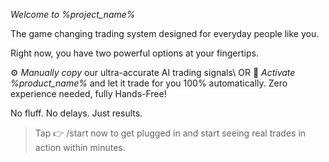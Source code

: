 *Welcome to %project_name%*

The game changing trading system designed for everyday people like you\.

Right now\, you have two powerful options at your fingertips\.

⚙️ *Manually copy* our ultra\-accurate AI trading signals\ 
OR
🤖 *Activate %product_name%* and let it trade for you 100% automatically\. Zero experience needed\, fully Hands\-Free\!

No fluff\. No delays\. Just results\.

> Tap 👉 /start now to get plugged in and start seeing real trades in action within minutes\.
